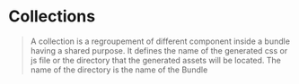# Collections
> A collection is a regroupement of different component inside a bundle having a shared purpose. It defines the name of the generated css or js file or the directory that the generated assets will be located. The name of the directory is the name of the Bundle

